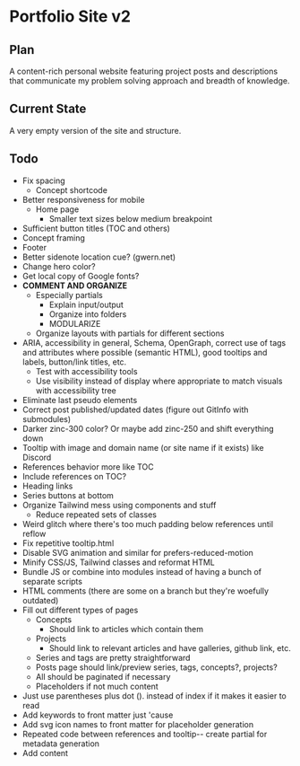 # Portfolio Site v2

## Plan

A content-rich personal website featuring project posts and descriptions that communicate my problem solving approach and breadth of knowledge.

## Current State

A very empty version of the site and structure.

## Todo

- Fix spacing
    - Concept shortcode
- Better responsiveness for mobile
    - Home page
        - Smaller text sizes below medium breakpoint
- Sufficient button titles (TOC and others)
- Concept framing
- Footer
- Better sidenote location cue? (gwern.net)
- Change hero color?
- Get local copy of Google fonts?
- **COMMENT AND ORGANIZE**
    - Especially partials
        - Explain input/output
        - Organize into folders
        - MODULARIZE
    - Organize layouts with partials for different sections
- ARIA, accessibility in general, Schema, OpenGraph, correct use of tags and attributes where possible (semantic HTML), good tooltips and labels, button/link titles, etc.
    - Test with accessibility tools
    - Use visibility instead of display where appropriate to match visuals with accessibility tree
- Eliminate last pseudo elements
- Correct post published/updated dates (figure out GitInfo with submodules)
- Darker zinc-300 color? Or maybe add zinc-250 and shift everything down
- Tooltip with image and domain name (or site name if it exists) like Discord
- References behavior more like TOC
- Include references on TOC?
- Heading links
- Series buttons at bottom
- Organize Tailwind mess using components and stuff
    - Reduce repeated sets of classes
- Weird glitch where there's too much padding below references until reflow
- Fix repetitive tooltip.html
- Disable SVG animation and similar for prefers-reduced-motion
- Minify CSS/JS, Tailwind classes and reformat HTML
- Bundle JS or combine into modules instead of having a bunch of separate scripts
- HTML comments (there are some on a branch but they're woefully outdated)
- Fill out different types of pages
    - Concepts
        - Should link to articles which contain them
    - Projects
        - Should link to relevant articles and have galleries, github link, etc.
    - Series and tags are pretty straightforward
    - Posts page should link/preview series, tags, concepts?, projects?
    - All should be paginated if necessary
    - Placeholders if not much content
- Just use parentheses plus dot (). instead of index if it makes it easier to read
- Add keywords to front matter just 'cause
- Add svg icon names to front matter for placeholder generation
- Repeated code between references and tooltip-- create partial for metadata generation
- Add content